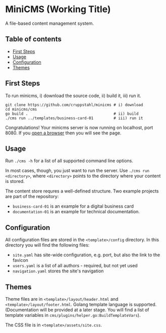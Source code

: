 # MiniCMS (Working Title)

A file-based content management system. 

## Table of contents

* [First Steps](#firststeps)
* [Usage](#usage)
* [Configuration](#configuration)
* [Themes](#themes)

## First Steps

To run minicms, i) download the source code, ii) build it, iii) run it.

```
git clone https://github.com/cruppstahl/minicms # i) download
cd minicms/cms
go build .                                      # ii) build
./cms run ../templates/business-card-01         # iii) run it
```

Congratulations! Your minicms server is now running on localhost, port 8080. If you [open a browser](https://localhost:8080) then you will see the page.

## Usage

Run `./cms -h` for a list of all supported command line options.

In most cases, though, you just want to run the server. Use
`./cms run <directory>`, where `<directory>` points to the directory where
your content is stored.

The content store requres a well-defined structure. Two example projects
are part of the repository:
 * `business-card-01` is an example for a digital business card
 * `documentation-01` is an example for technical documentation.

## Configuration

All configuration files are stored in the `<template>/config` directory.
In this directory you will find the following files:

  * `site.yaml` has site-wide configuration, e.g. port, but also the link
    to the favicon
  * `users.yaml` is a list of all authors - required, but not yet used
  * `navigation.yaml` stores the site's navigation

## Themes

Theme files are in `<template>/layout/header.html` and
`<template>/layout/footer.html`. Golang template language is supported.
(Documentation will be provided at a later stage. You will find a list of
template variables in `cms/plugins/helper.go:BuildTemplateVars`).

The CSS file is in `<template>/assets/site.css`.
